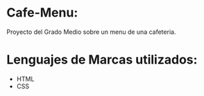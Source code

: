 # **Cafe-Menu:**
Proyecto del Grado Medio sobre un menu de una cafeteria.
# **Lenguajes de Marcas utilizados:**
* HTML
* CSS

